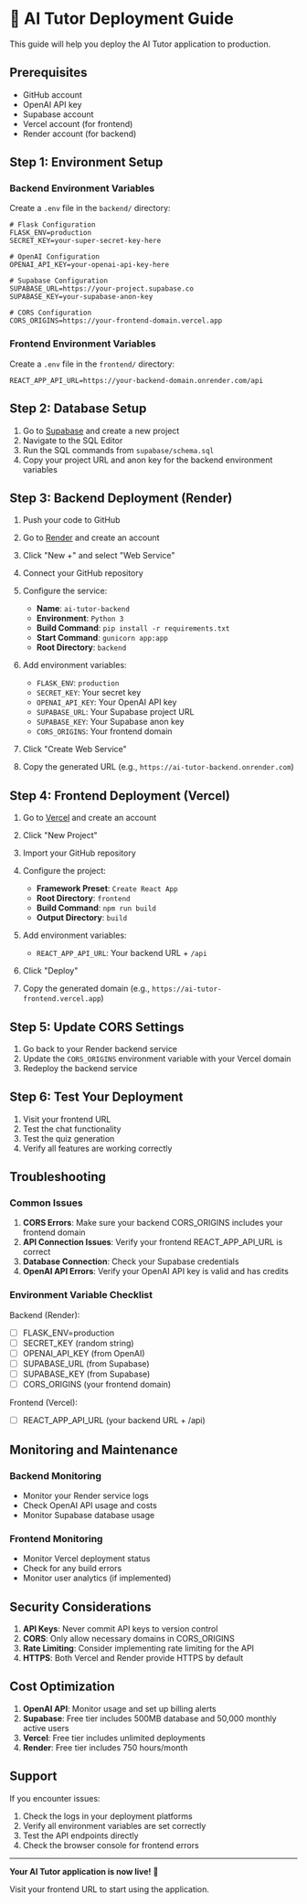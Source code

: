 # 🚀 AI Tutor Deployment Guide

This guide will help you deploy the AI Tutor application to production.

## Prerequisites

- GitHub account
- OpenAI API key
- Supabase account
- Vercel account (for frontend)
- Render account (for backend)

## Step 1: Environment Setup

### Backend Environment Variables

Create a `.env` file in the `backend/` directory:

```env
# Flask Configuration
FLASK_ENV=production
SECRET_KEY=your-super-secret-key-here

# OpenAI Configuration
OPENAI_API_KEY=your-openai-api-key-here

# Supabase Configuration
SUPABASE_URL=https://your-project.supabase.co
SUPABASE_KEY=your-supabase-anon-key

# CORS Configuration
CORS_ORIGINS=https://your-frontend-domain.vercel.app
```

### Frontend Environment Variables

Create a `.env` file in the `frontend/` directory:

```env
REACT_APP_API_URL=https://your-backend-domain.onrender.com/api
```

## Step 2: Database Setup

1. Go to [Supabase](https://supabase.com/) and create a new project
2. Navigate to the SQL Editor
3. Run the SQL commands from `supabase/schema.sql`
4. Copy your project URL and anon key for the backend environment variables

## Step 3: Backend Deployment (Render)

1. Push your code to GitHub
2. Go to [Render](https://render.com/) and create an account
3. Click "New +" and select "Web Service"
4. Connect your GitHub repository
5. Configure the service:
   - **Name**: `ai-tutor-backend`
   - **Environment**: `Python 3`
   - **Build Command**: `pip install -r requirements.txt`
   - **Start Command**: `gunicorn app:app`
   - **Root Directory**: `backend`

6. Add environment variables:
   - `FLASK_ENV`: `production`
   - `SECRET_KEY`: Your secret key
   - `OPENAI_API_KEY`: Your OpenAI API key
   - `SUPABASE_URL`: Your Supabase project URL
   - `SUPABASE_KEY`: Your Supabase anon key
   - `CORS_ORIGINS`: Your frontend domain

7. Click "Create Web Service"
8. Copy the generated URL (e.g., `https://ai-tutor-backend.onrender.com`)

## Step 4: Frontend Deployment (Vercel)

1. Go to [Vercel](https://vercel.com/) and create an account
2. Click "New Project"
3. Import your GitHub repository
4. Configure the project:
   - **Framework Preset**: `Create React App`
   - **Root Directory**: `frontend`
   - **Build Command**: `npm run build`
   - **Output Directory**: `build`

5. Add environment variables:
   - `REACT_APP_API_URL`: Your backend URL + `/api`

6. Click "Deploy"
7. Copy the generated domain (e.g., `https://ai-tutor-frontend.vercel.app`)

## Step 5: Update CORS Settings

1. Go back to your Render backend service
2. Update the `CORS_ORIGINS` environment variable with your Vercel domain
3. Redeploy the backend service

## Step 6: Test Your Deployment

1. Visit your frontend URL
2. Test the chat functionality
3. Test the quiz generation
4. Verify all features are working correctly

## Troubleshooting

### Common Issues

1. **CORS Errors**: Make sure your backend CORS_ORIGINS includes your frontend domain
2. **API Connection Issues**: Verify your frontend REACT_APP_API_URL is correct
3. **Database Connection**: Check your Supabase credentials
4. **OpenAI API Errors**: Verify your OpenAI API key is valid and has credits

### Environment Variable Checklist

Backend (Render):
- [ ] FLASK_ENV=production
- [ ] SECRET_KEY (random string)
- [ ] OPENAI_API_KEY (from OpenAI)
- [ ] SUPABASE_URL (from Supabase)
- [ ] SUPABASE_KEY (from Supabase)
- [ ] CORS_ORIGINS (your frontend domain)

Frontend (Vercel):
- [ ] REACT_APP_API_URL (your backend URL + /api)

## Monitoring and Maintenance

### Backend Monitoring
- Monitor your Render service logs
- Check OpenAI API usage and costs
- Monitor Supabase database usage

### Frontend Monitoring
- Monitor Vercel deployment status
- Check for any build errors
- Monitor user analytics (if implemented)

## Security Considerations

1. **API Keys**: Never commit API keys to version control
2. **CORS**: Only allow necessary domains in CORS_ORIGINS
3. **Rate Limiting**: Consider implementing rate limiting for the API
4. **HTTPS**: Both Vercel and Render provide HTTPS by default

## Cost Optimization

1. **OpenAI API**: Monitor usage and set up billing alerts
2. **Supabase**: Free tier includes 500MB database and 50,000 monthly active users
3. **Vercel**: Free tier includes unlimited deployments
4. **Render**: Free tier includes 750 hours/month

## Support

If you encounter issues:
1. Check the logs in your deployment platforms
2. Verify all environment variables are set correctly
3. Test the API endpoints directly
4. Check the browser console for frontend errors

---

**Your AI Tutor application is now live! 🎉**

Visit your frontend URL to start using the application. 